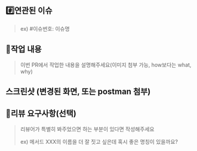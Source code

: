 ## #️⃣연관된 이슈
> ex) #이슈번호: 이슈명

## 📝작업 내용
> 이번 PR에서 작업한 내용을 설명해주세요(이미지 첨부 가능, how보다는 what, why)

## 스크린샷 (변경된 화면, 또는 postman 첨부)

## 💬리뷰 요구사항(선택)
> 리뷰어가 특별히 봐주었으면 하는 부분이 있다면 작성해주세요
>
> ex) 메서드 XXX의 이름을 더 잘 짓고 싶은데 혹시 좋은 명칭이 있을까요?
